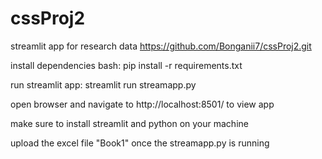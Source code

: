 # cssProj2
streamlit app for research data
   https://github.com/Bonganii7/cssProj2.git

install dependencies
bash: pip install -r requirements.txt

run streamlit app:
streamlit run streamapp.py

open browser and navigate to http://localhost:8501/ to view app

make sure to install streamlit and python on your machine 


upload the excel file "Book1" once the streamapp.py is running
